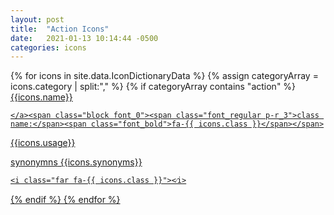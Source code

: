 ```yaml
---
layout: post
title:  "Action Icons"
date:   2021-01-13 10:14:44 -0500
categories: icons
---
```

<div class="ul_none">
{% for icons in site.data.IconDictionaryData %}
{% assign categoryArray = icons.category | split:"," %}
{% if categoryArray contains "action" %}
  <div class="flex m-b_5">
    <div class="flex_none p-x_4 p_3">
      <i class="far c_primary  font_10 fa-fw  fa-{{ icons.class }}"></i>
    </div>
     <div class="br-l_2 br_black-1 br_solid p-l_4 flex_auto">
     <a class="font_5" href="https://fontawesome.com/icons/{{ icons.class }}">
      {{icons.name}}
      
    </a><span class="block font_0"><span class="font_regular p-r_3">class name:</span><span class="font_bold">fa-{{ icons.class }}</span></span>
   <p class="m-t_3">{{icons.usage}}</p>
   <p class="m-t_3">
    <span class="block c_black_4 capitalize">synonymns</span>
    {{icons.synonyms}}</p>
    <pre><code>&lt;i class=&quot;far fa-{{ icons.class }}&quot;&gt;&lt;&frasl;i&gt;</code></pre>
    </div>
  </div>
  {% endif %}
{% endfor %}
</div>